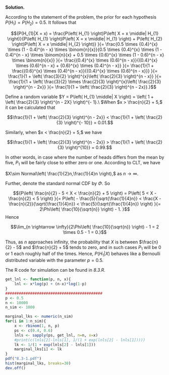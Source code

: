 **Solution.**

According to the statement of the problem, the prior for each hypothesis
$P\left( H_{1} \right) = P\left( H_{2} \right) = 0.5$. It follows that

$${P(H_{1}|X = x) = \frac{P\left( H_{1} \right)P\left( X = x \middle| H_{1} \right)}{P\left( H_{1} \right)P\left( X = x \middle| H_{1} \right) + P\left( H_{2} \right)P\left( X = x \middle| H_{2} \right)}
}{= \frac{0.5 \times {0.4}^{x} \times (1 - 0.4)^{n - x} \times \binom{n}{x}}{0.5 \times {0.4}^{x} \times (1 - 0.4)^{n - x} \times \binom{n}{x} + 0.5 \times {0.6}^{x} \times (1 - 0.6)^{n - x} \times \binom{n}{x}}
}{= \frac{{0.4}^{x} \times (0.6)^{n - x}}{{0.4}^{x} \times (0.6)^{n - x} + {0.6}^{x} \times (0.4)^{n - x}}
}{= \frac{1}{1 + \frac{{0.6}^{x} \times (0.4)^{n - x}}{{0.4}^{x} \times (0.6)^{n - x}}}
}{= \frac{1}{1 + \left( \frac{3}{2} \right)^{x}\left( \frac{2}{3} \right)^{n - x}}
}{= \frac{1}{1 + \left( \frac{3}{2} \times \frac{2}{3} \right)^{x}\left( \frac{2}{3} \right)^{n - 2x}}
}{= \frac{1}{1 + \left( \frac{2}{3} \right)^{n - 2x}}.}$$

Define a random variable
$Y = P\left( H_{1} \middle| X \right) = \left( 1 + \left( \frac{2}{3} \right)^{n - 2X} \right)^{- 1}.\ $When
$x > \frac{n}{2} + 5,$ it can be calculated that

$$\frac{1}{1 + \left( \frac{2}{3} \right)^{n - 2x}} < \frac{1}{1 + \left( \frac{2}{3} \right)^{- 10}} = 0.01.$$

Similarly, when $x < \frac{n}{2} + 5,$ we have

$$\frac{1}{1 + \left( \frac{2}{3} \right)^{n - 2x}} > \frac{1}{1 + \left( \frac{2}{3} \right)^{10}} = 0.99.$$

In other words, in case where the number of heads differs from the mean
by five, $P_{1}$ will be fairly close to either zero or one. According
to CLT, we have

$X\sim Normal\left( \frac{1}{2}n,\frac{1}{4}n \right),$ as
$n \rightarrow \infty.$

Further, denote the standard normal CDF by $\Phi$. So

$${P\left( \frac{n}{2} - 5 < X < \frac{n}{2} + 5 \right) = P\left( 5 < X - \frac{n}{2} < 5 \right)
}{= P\left( - \frac{5}{\sqrt{\frac{1}{4}n}} < \frac{X - \frac{n}{2}}{\sqrt{\frac{1}{4}n}} < \frac{5}{\sqrt{\frac{1}{4}n}} \right)
}{= 2\Phi\left( \frac{10}{\sqrt{n}} \right) - 1.
}$$Hence

$$\lim_{n \rightarrow \infty}{2\Phi\left( \frac{10}{\sqrt{n}} \right) - 1 = 2 \times 0.5 - 1 = 0.}$$

Thus, as $n$ approaches infinity, the probability that $X$ is between
$\frac{n}{2} - 5$ and $\frac{n}{2} + 5$ tends to zero, and in such cases
$P_{1}$ will be 0 or 1 each roughly half of the times. Hence,
$P\left( H_{1} \middle| X \right)$ behaves like a Bernoulli distributed
variable with the parameter $p = 0.5$.

The R code for simulation can be found in *8.3.R*.

```R
get_lnl <- function(p, n, x){
    lnl <- x*log(p) + (n-x)*log(1-p)
}
###########################################
p <- 0.5
n <- 10000
n_sim <- 1000

marginal_lks <- numeric(n_sim)
for(i in 1:n_sim){
    x <- rbinom(1, n, p)
    ps <- c(0.4, 0.6)
    lnls <- sapply(ps, get_lnl, n=n, x=x)
    #print(c(lnls[2]-lnls[1], 1/(1 + exp(lnls[2] - lnls[1]))))
    lk <- 1/(1 + exp(lnls[2] - lnls[1]))
    marginal_lks[i] <- lk
}
pdf("8.3-1.pdf")
hist(marginal_lks, breaks=30)
dev.off()
```

